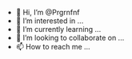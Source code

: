 - 👋 Hi, I’m @Prgrnfnf
- 👀 I’m interested in ...
- 🌱 I’m currently learning ...
- 💞️ I’m looking to collaborate on ...
- 📫 How to reach me ...

<!---
Prgrnfnf/Prgrnfnf is a ✨ special ✨ repository because its `README.md` (this file) appears on your GitHub profile.
You can click the Preview link to take a look at your changes.
--->
